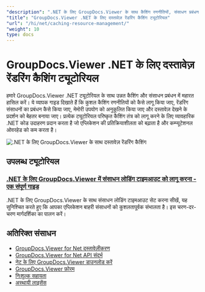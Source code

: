 ```yaml
---
"description": ".NET के लिए GroupDocs.Viewer के साथ कैशिंग रणनीतियों, संसाधन प्रबंधन और प्रदर्शन अनुकूलन तकनीकों को जानें।"
"title": "GroupDocs.Viewer .NET के लिए दस्तावेज़ रेंडरिंग कैशिंग ट्यूटोरियल"
"url": "/hi/net/caching-resource-management/"
"weight": 10
type: docs
---
```

# GroupDocs.Viewer .NET के लिए दस्तावेज़ रेंडरिंग कैशिंग ट्यूटोरियल

हमारे GroupDocs.Viewer .NET ट्यूटोरियल के साथ उन्नत कैशिंग और संसाधन प्रबंधन में महारत हासिल करें। ये व्यापक गाइड दिखाते हैं कि कुशल कैशिंग रणनीतियों को कैसे लागू किया जाए, रेंडरिंग संसाधनों का प्रबंधन कैसे किया जाए, मेमोरी उपयोग को अनुकूलित किया जाए और दस्तावेज़ देखने के प्रदर्शन को बेहतर बनाया जाए। प्रत्येक ट्यूटोरियल परिष्कृत कैशिंग तंत्र को लागू करने के लिए व्यावहारिक .NET कोड उदाहरण प्रदान करता है जो एप्लिकेशन की प्रतिक्रियाशीलता को बढ़ाता है और कम्प्यूटेशनल ओवरहेड को कम करता है।

![.NET के लिए GroupDocs.Viewer के साथ दस्तावेज़ रेंडरिंग कैशिंग](/viewer/caching-resource-management/image.png)
## उपलब्ध ट्यूटोरियल

### [.NET के लिए GroupDocs.Viewer में संसाधन लोडिंग टाइमआउट को लागू करना - एक संपूर्ण गाइड](./set-resource-loading-timeout-groupdocs-viewer-net/)
.NET के लिए GroupDocs.Viewer के साथ संसाधन लोडिंग टाइमआउट सेट करना सीखें, यह सुनिश्चित करते हुए कि आपका एप्लिकेशन बाहरी संसाधनों को कुशलतापूर्वक संभालता है। इस चरण-दर-चरण मार्गदर्शिका का पालन करें।

## अतिरिक्त संसाधन

- [GroupDocs.Viewer for Net दस्तावेज़ीकरण](https://docs.groupdocs.com/viewer/net/)
- [GroupDocs.Viewer for Net API संदर्भ](https://reference.groupdocs.com/viewer/net/)
- [नेट के लिए GroupDocs.Viewer डाउनलोड करें](https://releases.groupdocs.com/viewer/net/)
- [GroupDocs.Viewer फ़ोरम](https://forum.groupdocs.com/c/viewer/9)
- [निःशुल्क सहायता](https://forum.groupdocs.com/)
- [अस्थायी लाइसेंस](https://purchase.groupdocs.com/temporary-license/)